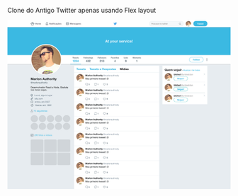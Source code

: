 Clone do Antigo Twitter apenas usando Flex layout

![alt tag](https://raw.githubusercontent.com/marlonauthority/clone-twitter-flexbox/master/images/1.jpg)
